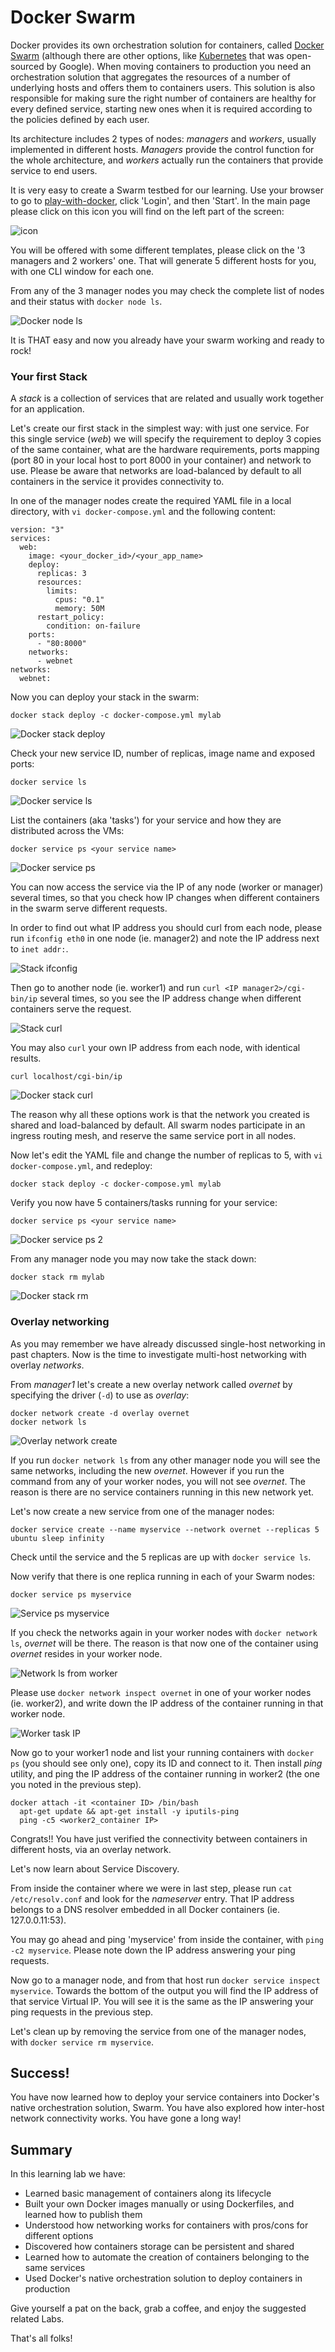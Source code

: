 # Docker Swarm

Docker provides its own orchestration solution for containers, called [Docker Swarm](https://docs.docker.com/engine/swarm/) (although there are other options, like [Kubernetes](https://kubernetes.io) that was open-sourced by Google). When moving containers to production you need an orchestration solution that aggregates the resources of a number of underlying hosts and offers them to containers users. This solution is also responsible for making sure the right number of containers are healthy for every defined service, starting new ones when it is required according to the policies defined by each user.

Its architecture includes 2 types of nodes: *managers* and *workers*, usually implemented in different hosts. *Managers* provide the control function for the whole architecture, and *workers* actually run the containers that provide service to end users.

It is very easy to create a Swarm testbed for our learning. Use your browser to go to [play-with-docker](http://play-with-docker.com), click 'Login', and then 'Start'. In the main page please click on this icon you will find on the left part of the screen:

![icon](assets/images/icon.png)

You will be offered with some different templates, please click on the '3 managers and 2 workers' one. That will generate 5 different hosts for you, with one CLI window for each one.

From any of the 3 manager nodes you may check the complete list of nodes and their status with `docker node ls`.

![Docker node ls](assets/images/docker_node_ls.png)

It is THAT easy and now you already have your swarm working and ready to rock!

### Your first Stack

A *stack* is a collection of services that are related and usually work together for an application.

Let's create our first stack in the simplest way: with just one service. For this single service (*web*) we will specify the requirement to deploy 3 copies of the same container, what are the hardware requirements, ports mapping (port 80 in your local host to port 8000 in your container) and network to use. Please be aware that networks are load-balanced by default to all containers in the service it provides connectivity to.

In one of the manager nodes create the required YAML file in a local directory, with `vi docker-compose.yml` and the following content:

```
version: "3"
services:
  web:
    image: <your_docker_id>/<your_app_name>
    deploy:
      replicas: 3
      resources:
        limits:
          cpus: "0.1"
          memory: 50M
      restart_policy:
        condition: on-failure
    ports:
      - "80:8000"
    networks:
      - webnet
networks:
  webnet:
```

Now you can deploy your stack in the swarm:

```
docker stack deploy -c docker-compose.yml mylab
```

![Docker stack deploy](assets/images/docker_stack_deploy.png)

Check your new service ID, number of replicas, image name and exposed ports:

```
docker service ls
```

![Docker service ls](assets/images/docker_service_ls.png)

List the containers (aka 'tasks') for your service and how they are distributed across the VMs:

```
docker service ps <your service name>
```

![Docker service ps](assets/images/docker_service_ps.png)

You can now access the service via the IP of any node (worker or manager) several times, so that you check how IP changes when different containers in the swarm serve different requests.

In order to find out what IP address you should curl from each node, please run `ifconfig eth0` in one node (ie. manager2) and note the IP address next to `inet addr:`.

![Stack ifconfig](assets/images/stack_ifconfig.png)

Then go to another node (ie. worker1) and run `curl <IP manager2>/cgi-bin/ip` several times, so you see the IP address change when different containers serve the request.

![Stack curl](assets/images/stack_curl.png)

You may also `curl` your own IP address from each node, with identical results.

```
curl localhost/cgi-bin/ip
```

![Docker stack curl](assets/images/docker_stack_curl.png)

The reason why all these options work is that the network you created is shared and load-balanced by default. All swarm nodes participate in an ingress routing mesh, and reserve the same service port in all nodes.

Now let's edit the YAML file and change the number of replicas to 5, with `vi docker-compose.yml`, and redeploy:

```
docker stack deploy -c docker-compose.yml mylab
```

Verify you now have 5 containers/tasks running for your service:

```
docker service ps <your service name>
```

![Docker service ps 2](assets/images/docker_service_ps2.png)

From any manager node you may now take the stack down:

```
docker stack rm mylab
```

![Docker stack rm](assets/images/docker_stack_rm.png)



### Overlay networking

As you may remember we have already discussed single-host networking in past chapters. Now is the time to investigate multi-host networking with overlay *networks*.

From *manager1* let's create a new overlay network called *overnet* by specifying the driver (`-d`) to use as *overlay*:

```
docker network create -d overlay overnet
docker network ls
```

![Overlay network create](assets/images/overlay_network_create.png)

If you run `docker network ls` from any other manager node you will see the same networks, including the new *overnet*. However if you run the command from any of your worker nodes, you will not see *overnet*. The reason is there are no service containers running in this new network yet.

Let's now create a new service from one of the manager nodes:

```
docker service create --name myservice --network overnet --replicas 5 ubuntu sleep infinity
```

Check until the service and the 5 replicas are up with `docker service ls`.

Now verify that there is one replica running in each of your Swarm nodes:

```
docker service ps myservice
```

![Service ps myservice](assets/images/service_ps_myservice.png)

If you check the networks again in your worker nodes with `docker network ls`, *overnet* will be there. The reason is that now one of the container using *overnet* resides in your worker node.

![Network ls from worker](assets/images/network_ls_from_worker.png)

Please use `docker network inspect overnet` in one of your worker nodes (ie. worker2), and write down the IP address of the container running in that worker node.

![Worker task IP](assets/images/worker_task_IP.png)

Now go to your worker1 node and list your running containers with `docker ps` (you should see only one), copy its ID and connect to it. Then install *ping* utility, and ping the IP address of the container running in worker2 (the one you noted in the previous step).

```
docker attach -it <container ID> /bin/bash
  apt-get update && apt-get install -y iputils-ping
  ping -c5 <worker2_container IP>
```

Congrats!! You have just verified the connectivity between containers in different hosts, via an overlay network.

Let's now learn about Service Discovery.

From inside the container where we were in last step, please run `cat /etc/resolv.conf` and look for the *nameserver* entry. That IP address belongs to a DNS resolver embedded in all Docker containers (ie. 127.0.0.11:53).

You may go ahead and ping 'myservice' from inside the container, with `ping -c2 myservice`. Please note down the IP address answering your ping requests.

Now go to a manager node, and from that host run `docker service inspect myservice`. Towards the bottom of the output you will find the IP address of that service Virtual IP. You will see it is the same as the IP answering your ping requests in the previous step.

Let's clean up by removing the service from one of the manager nodes, with `docker service rm myservice`.

## Success!

You have now learned how to deploy your service containers into Docker's native orchestration solution, Swarm. You have also explored how inter-host network connectivity works. You have gone a long way!


## Summary

In this learning lab we have:

* Learned basic management of containers along its lifecycle
* Built your own Docker images manually or using Dockerfiles, and learned how to publish them
* Understood how networking works for containers with pros/cons for different options
* Discovered how containers storage can be persistent and shared
* Learned how to automate the creation of containers belonging to the same services
* Used Docker's native orchestration solution to deploy containers in production

Give yourself a pat on the back, grab a coffee, and enjoy the suggested related Labs.

That's all folks!
